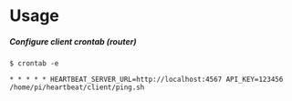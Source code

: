 # Usage

##### Configure client crontab (router)
```
$ crontab -e

* * * * * HEARTBEAT_SERVER_URL=http://localhost:4567 API_KEY=123456 /home/pi/heartbeat/client/ping.sh
```
